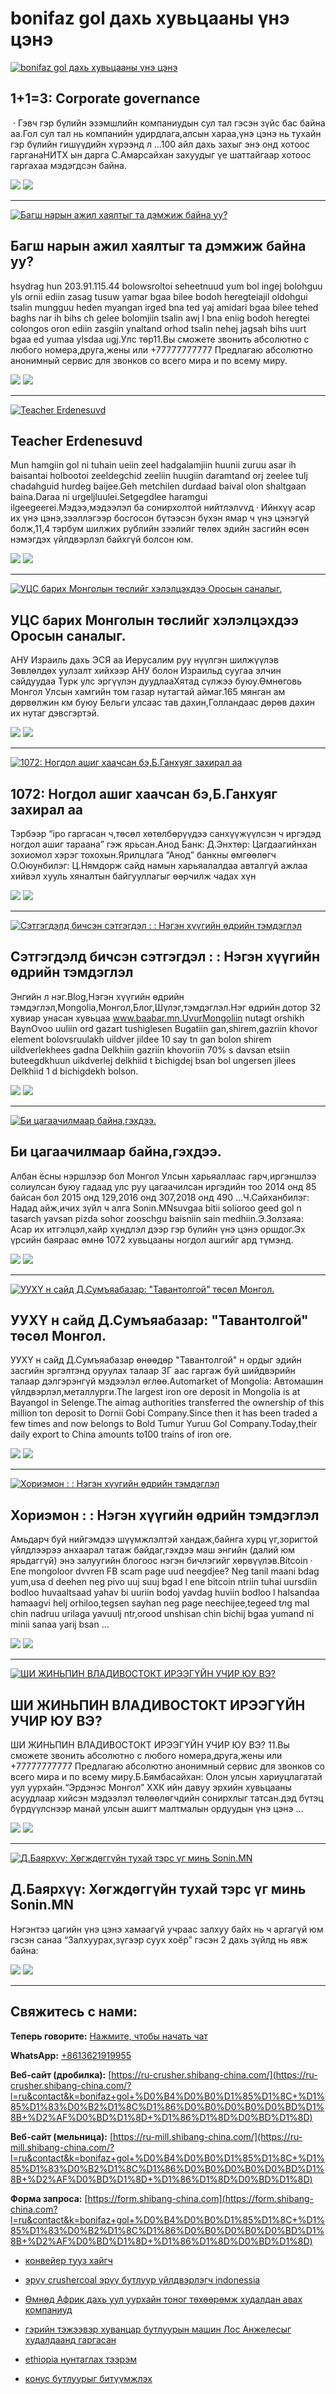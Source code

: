 # bonifaz gol дахь хувьцааны үнэ цэнэ

<a href="https://swt.shibang-china.com/?l=ru&img&k=bonifaz+gol+%D0%B4%D0%B0%D1%85%D1%8C+%D1%85%D1%83%D0%B2%D1%8C%D1%86%D0%B0%D0%B0%D0%BD%D1%8B+%D2%AF%D0%BD%D1%8D+%D1%86%D1%8D%D0%BD%D1%8D" target="_blank">![bonifaz gol дахь хувьцааны үнэ цэнэ](http://static.shibang-china.com/all-800x300/627.jpg)</a>

## 1+1=3: Corporate governance
&nbsp;&#0183;&#32;Гэвч гэр бүлийн эзэмшлийн компаниудын сул тал гэсэн зүйс бас байна аа.Гол сул тал нь компанийн удирдлага,алсын хараа,үнэ цэнэ нь тухайн гэр бүлийн гишүүдийн хүрээнд л …100 айл дахь захыг энэ онд хотоос гарганаНИТХ ын дарга С.Амарсайхан захуудыг үе шаттайгаар хотоос гаргахаа мэдэгдсэн байна.


<a href="https://whatsapp.shibangsoft.com/WhatsApp.php" target="_blank" title="WhatsApp">![](http://static.shibang-china.com/icon/whatsapp.png)</a> <a href="https://swt.shibang-china.com/?l=ru&icon&k=bonifaz+gol+%D0%B4%D0%B0%D1%85%D1%8C+%D1%85%D1%83%D0%B2%D1%8C%D1%86%D0%B0%D0%B0%D0%BD%D1%8B+%D2%AF%D0%BD%D1%8D+%D1%86%D1%8D%D0%BD%D1%8D" target="_blank">![](http://static.shibang-china.com/icon/chat-ru.png)</a>

---

<a href="https://swt.shibang-china.com/?l=ru&img&k=bonifaz+gol+%D0%B4%D0%B0%D1%85%D1%8C+%D1%85%D1%83%D0%B2%D1%8C%D1%86%D0%B0%D0%B0%D0%BD%D1%8B+%D2%AF%D0%BD%D1%8D+%D1%86%D1%8D%D0%BD%D1%8D" target="_blank">![Багш нарын ажил хаялтыг та дэмжиж байна уу?](http://static.shibang-china.com/all-800x300/986.jpg)</a>

## Багш нарын ажил хаялтыг та дэмжиж байна уу?
hsydrag hun 203.91.115.44 bolowsroltoi seheetnuud yum bol ingej bolohguu yls ornii ediin zasag tusuw yamar bgaa bilee bodoh heregteiajil oldohgui tsalin mungguu heden myangan irged bna ted yaj amidari bgaa bilee tehed baghs nar ih bihs ch gelee bolomjiin tsalin awj l bna eniig bodoh heregtei colongos oron ediin zasgiin ynaltand orhod tsalin nehej jagsah bihs uurt bgaa ed yumaa ylsdaa ugj.Улс төр11.Вы сможете звонить абсолютно с любого номера,друга,жены или +77777777777 Предлагаю абсолютно анонимный сервис для звонков со всего мира и по всему миру.


<a href="https://whatsapp.shibangsoft.com/WhatsApp.php" target="_blank" title="WhatsApp">![](http://static.shibang-china.com/icon/whatsapp.png)</a> <a href="https://swt.shibang-china.com/?l=ru&icon&k=bonifaz+gol+%D0%B4%D0%B0%D1%85%D1%8C+%D1%85%D1%83%D0%B2%D1%8C%D1%86%D0%B0%D0%B0%D0%BD%D1%8B+%D2%AF%D0%BD%D1%8D+%D1%86%D1%8D%D0%BD%D1%8D" target="_blank">![](http://static.shibang-china.com/icon/chat-ru.png)</a>

---

<a href="https://swt.shibang-china.com/?l=ru&img&k=bonifaz+gol+%D0%B4%D0%B0%D1%85%D1%8C+%D1%85%D1%83%D0%B2%D1%8C%D1%86%D0%B0%D0%B0%D0%BD%D1%8B+%D2%AF%D0%BD%D1%8D+%D1%86%D1%8D%D0%BD%D1%8D" target="_blank">![Teacher Erdenesuvd](http://static.shibang-china.com/all-800x300/42.jpg)</a>

## Teacher Erdenesuvd
Mun hamgiin gol ni tuhain ueiin zeel hadgalamjiin huunii zuruu asar ih baisantai holbootoi zeeldegchid zeeliin huugiin daramtand orj zeelee tulj chadahguid hurdeg baijee.Geh metchilen durdaad baival olon shaltgaan baina.Daraa ni urgeljluulei.Setgegdlee haramgui ilgeegeerei.Мэдээ,мэдээлэл ба сонирхолтой нийтлэлvvд&nbsp;&#0183;&#32;Ийнхүү асар их үнэ цэнэ,зээллэгээр босгосон бүтээсэн бүхэн ямар ч үнэ цэнэгүй болж,11,4 тэрбум шилжих рублийн зээлийг төлөх эдийн засгийн өсөн нэмэгдэх үйлдвэрлэл байхгүй болсон юм.


<a href="https://whatsapp.shibangsoft.com/WhatsApp.php" target="_blank" title="WhatsApp">![](http://static.shibang-china.com/icon/whatsapp.png)</a> <a href="https://swt.shibang-china.com/?l=ru&icon&k=bonifaz+gol+%D0%B4%D0%B0%D1%85%D1%8C+%D1%85%D1%83%D0%B2%D1%8C%D1%86%D0%B0%D0%B0%D0%BD%D1%8B+%D2%AF%D0%BD%D1%8D+%D1%86%D1%8D%D0%BD%D1%8D" target="_blank">![](http://static.shibang-china.com/icon/chat-ru.png)</a>

---

<a href="https://swt.shibang-china.com/?l=ru&img&k=bonifaz+gol+%D0%B4%D0%B0%D1%85%D1%8C+%D1%85%D1%83%D0%B2%D1%8C%D1%86%D0%B0%D0%B0%D0%BD%D1%8B+%D2%AF%D0%BD%D1%8D+%D1%86%D1%8D%D0%BD%D1%8D" target="_blank">![УЦС барих Монголын төслийг хэлэлцэхдээ Оросын саналыг.](http://static.shibang-china.com/all-800x300/111.jpg)</a>

## УЦС барих Монголын төслийг хэлэлцэхдээ Оросын саналыг.
АНУ Израиль дахь ЭСЯ аа Иерусалим руу нүүлгэн шилжүүлэв Зөвлөлдөх уулзалт хийхээр АНУ болон Израильд суугаа элчин сайдуудаа Турк улс эргүүлэн дуудлааХятад сүлжээ буюу.Өмнөговь Монгол Улсын хамгийн том газар нутагтай аймаг.165 мянган ам дөрвөлжин км буюу Бельги улсаас тав дахин,Голландаас дөрөв дахин их нутаг дэвсгэртэй.


<a href="https://whatsapp.shibangsoft.com/WhatsApp.php" target="_blank" title="WhatsApp">![](http://static.shibang-china.com/icon/whatsapp.png)</a> <a href="https://swt.shibang-china.com/?l=ru&icon&k=bonifaz+gol+%D0%B4%D0%B0%D1%85%D1%8C+%D1%85%D1%83%D0%B2%D1%8C%D1%86%D0%B0%D0%B0%D0%BD%D1%8B+%D2%AF%D0%BD%D1%8D+%D1%86%D1%8D%D0%BD%D1%8D" target="_blank">![](http://static.shibang-china.com/icon/chat-ru.png)</a>

---

<a href="https://swt.shibang-china.com/?l=ru&img&k=bonifaz+gol+%D0%B4%D0%B0%D1%85%D1%8C+%D1%85%D1%83%D0%B2%D1%8C%D1%86%D0%B0%D0%B0%D0%BD%D1%8B+%D2%AF%D0%BD%D1%8D+%D1%86%D1%8D%D0%BD%D1%8D" target="_blank">![1072: Ногдол ашиг хаачсан бэ,Б.Ганхуяг захирал аа](http://static.shibang-china.com/all-800x300/51.jpg)</a>

## 1072: Ногдол ашиг хаачсан бэ,Б.Ганхуяг захирал аа
Тэрбээр “ipo гаргасан ч,төсөл хөтөлбөрүүдээ санхүүжүүлсэн ч иргэдэд ногдол ашиг тараана” гэж ярьсан.Анод Банк: Д.Энхтөр: Цагдаагийнхан зохиомол хэрэг тохохын.Ярилцлага “Анод” банкны өмгөөлөгч О.Оюунбилэг: Ц.Нямдорж сайд намын харьяалалдаа авталгүй ажлаа хийвэл хууль хяналтын байгууллагыг өөрчилж чадах хүн


<a href="https://whatsapp.shibangsoft.com/WhatsApp.php" target="_blank" title="WhatsApp">![](http://static.shibang-china.com/icon/whatsapp.png)</a> <a href="https://swt.shibang-china.com/?l=ru&icon&k=bonifaz+gol+%D0%B4%D0%B0%D1%85%D1%8C+%D1%85%D1%83%D0%B2%D1%8C%D1%86%D0%B0%D0%B0%D0%BD%D1%8B+%D2%AF%D0%BD%D1%8D+%D1%86%D1%8D%D0%BD%D1%8D" target="_blank">![](http://static.shibang-china.com/icon/chat-ru.png)</a>

---

<a href="https://swt.shibang-china.com/?l=ru&img&k=bonifaz+gol+%D0%B4%D0%B0%D1%85%D1%8C+%D1%85%D1%83%D0%B2%D1%8C%D1%86%D0%B0%D0%B0%D0%BD%D1%8B+%D2%AF%D0%BD%D1%8D+%D1%86%D1%8D%D0%BD%D1%8D" target="_blank">![Сэтгэгдэлд бичсэн сэтгэгдэл : : Нэгэн хүүгийн өдрийн тэмдэглэл](http://static.shibang-china.com/all-800x300/374.jpg)</a>

## Сэтгэгдэлд бичсэн сэтгэгдэл : : Нэгэн хүүгийн өдрийн тэмдэглэл
Энгийн л нэг.Blog,Нэгэн хүүгийн өдрийн тэмдэглэл,Mongolia,Монгол,Блог,Шүлэг,тэмдэглэл.Нэг өдрийн дотор 32 хувиар унасан хувьцаа www.baabar.mn.UvurMongoliin nutagt orshikh BaynOvoo uuliin ord gazart tushiglesen Bugatiin gan,shirem,gazriin khovor element bolovsruulakh uildver jildee 10 say tn gan bolon shirem uildverlekhees gadna Delkhiin gazriin khovoriin 70% s davsan etsiin buteegdkhuun uikdverlej delkhiid t bichigdej bsan bol ungersen jilees Delkhiid 1 d bichigdekh bolson.


<a href="https://whatsapp.shibangsoft.com/WhatsApp.php" target="_blank" title="WhatsApp">![](http://static.shibang-china.com/icon/whatsapp.png)</a> <a href="https://swt.shibang-china.com/?l=ru&icon&k=bonifaz+gol+%D0%B4%D0%B0%D1%85%D1%8C+%D1%85%D1%83%D0%B2%D1%8C%D1%86%D0%B0%D0%B0%D0%BD%D1%8B+%D2%AF%D0%BD%D1%8D+%D1%86%D1%8D%D0%BD%D1%8D" target="_blank">![](http://static.shibang-china.com/icon/chat-ru.png)</a>

---

<a href="https://swt.shibang-china.com/?l=ru&img&k=bonifaz+gol+%D0%B4%D0%B0%D1%85%D1%8C+%D1%85%D1%83%D0%B2%D1%8C%D1%86%D0%B0%D0%B0%D0%BD%D1%8B+%D2%AF%D0%BD%D1%8D+%D1%86%D1%8D%D0%BD%D1%8D" target="_blank">![Би цагаачилмаар байна,гэхдээ.](http://static.shibang-china.com/all-800x300/1032.jpg)</a>

## Би цагаачилмаар байна,гэхдээ.
Албан ёсны нэршлээр бол Монгол Улсын харьяаллаас гарч,иргэншлээ солиулсан буюу гадаад улс руу цагаачилсан иргэдийн тоо 2014 онд 85 байсан бол 2015 онд 129,2016 онд 307,2018 онд 490 …Ч.Сайханбилэг: Надад айж,ичих зүйл ч алга Sonin.MNsuvgaa bitii solioroo geed gol n tasarch yavsan pizda sohor zooschgu baisniin sain medhiin.Э.Золзаяа: Асар их итгэлцэл,хайр хүндлэл дээр гэр бүлийн үнэ цэнэ оршдог.Эх үрсийн баяраас өмнө 1072 хувьцааны ногдол ашгийг ард түмэнд.


<a href="https://whatsapp.shibangsoft.com/WhatsApp.php" target="_blank" title="WhatsApp">![](http://static.shibang-china.com/icon/whatsapp.png)</a> <a href="https://swt.shibang-china.com/?l=ru&icon&k=bonifaz+gol+%D0%B4%D0%B0%D1%85%D1%8C+%D1%85%D1%83%D0%B2%D1%8C%D1%86%D0%B0%D0%B0%D0%BD%D1%8B+%D2%AF%D0%BD%D1%8D+%D1%86%D1%8D%D0%BD%D1%8D" target="_blank">![](http://static.shibang-china.com/icon/chat-ru.png)</a>

---

<a href="https://swt.shibang-china.com/?l=ru&img&k=bonifaz+gol+%D0%B4%D0%B0%D1%85%D1%8C+%D1%85%D1%83%D0%B2%D1%8C%D1%86%D0%B0%D0%B0%D0%BD%D1%8B+%D2%AF%D0%BD%D1%8D+%D1%86%D1%8D%D0%BD%D1%8D" target="_blank">![УУХҮ н сайд Д.Сумъяабазар: &quot;Тавантолгой&quot; төсөл Монгол.](http://static.shibang-china.com/all-800x300/1516.jpg)</a>

## УУХҮ н сайд Д.Сумъяабазар: &quot;Тавантолгой&quot; төсөл Монгол.
УУХҮ н сайд Д.Сумъяабазар өнөөдөр &quot;Тавантолгой&quot; н ордыг эдийн засгийн эргэлтэнд оруулах талаар ЗГ аас гаргаж буй шийдвэрийн талаар дэлгэрэнгүй мэдээлэл өглөө.Automarket of Mongolia: Автомашин үйлдвэрлэл,металлурги.The largest iron ore deposit in Mongolia is at Bayangol in Selenge.The aimag authorities transferred the ownership of this million ton deposit to Dornii Gobi Company.Since then it has been traded a few times and now belongs to Bold Tumur Yuruu Gol Company.Today,their daily export to China amounts to100 trains of iron ore.


<a href="https://whatsapp.shibangsoft.com/WhatsApp.php" target="_blank" title="WhatsApp">![](http://static.shibang-china.com/icon/whatsapp.png)</a> <a href="https://swt.shibang-china.com/?l=ru&icon&k=bonifaz+gol+%D0%B4%D0%B0%D1%85%D1%8C+%D1%85%D1%83%D0%B2%D1%8C%D1%86%D0%B0%D0%B0%D0%BD%D1%8B+%D2%AF%D0%BD%D1%8D+%D1%86%D1%8D%D0%BD%D1%8D" target="_blank">![](http://static.shibang-china.com/icon/chat-ru.png)</a>

---

<a href="https://swt.shibang-china.com/?l=ru&img&k=bonifaz+gol+%D0%B4%D0%B0%D1%85%D1%8C+%D1%85%D1%83%D0%B2%D1%8C%D1%86%D0%B0%D0%B0%D0%BD%D1%8B+%D2%AF%D0%BD%D1%8D+%D1%86%D1%8D%D0%BD%D1%8D" target="_blank">![Хориэмон : : Нэгэн хүүгийн өдрийн тэмдэглэл](http://static.shibang-china.com/all-800x300/1179.jpg)</a>

## Хориэмон : : Нэгэн хүүгийн өдрийн тэмдэглэл
Амьдарч буй нийгэмдээ шүүмжлэлтэй хандаж,байнга хурц үг,зоригтой үйлдлээрээ анхаарал татаж байдаг,гэхдээ маш энгийн (далий юм ярьдаггүй) энэ залуугийн блогоос нэгэн бичлэгийг хөрвүүлэв.Bitcoin&nbsp;&#0183;&#32;Ene mongoloor dvvren FB scam page uud neegdjee? Neg tanil maani bdag yum,usa d deehen neg pivo uuj suuj bgad l ene bitcoin ntriin tuhai uursdiin bodloo huvaaltsaad yahav bi uuriin bodoj yavdag huviin bodloo l halsandaa hamaagvi helj orhiloo,tegsen sayhan neg page neechijee,tegeed t*n*g mal chin nadruu urilaga yavuulj ntr,orood unshisan chin bichij bgaa yumand ni minii sanaa yarij bsan …


<a href="https://whatsapp.shibangsoft.com/WhatsApp.php" target="_blank" title="WhatsApp">![](http://static.shibang-china.com/icon/whatsapp.png)</a> <a href="https://swt.shibang-china.com/?l=ru&icon&k=bonifaz+gol+%D0%B4%D0%B0%D1%85%D1%8C+%D1%85%D1%83%D0%B2%D1%8C%D1%86%D0%B0%D0%B0%D0%BD%D1%8B+%D2%AF%D0%BD%D1%8D+%D1%86%D1%8D%D0%BD%D1%8D" target="_blank">![](http://static.shibang-china.com/icon/chat-ru.png)</a>

---

<a href="https://swt.shibang-china.com/?l=ru&img&k=bonifaz+gol+%D0%B4%D0%B0%D1%85%D1%8C+%D1%85%D1%83%D0%B2%D1%8C%D1%86%D0%B0%D0%B0%D0%BD%D1%8B+%D2%AF%D0%BD%D1%8D+%D1%86%D1%8D%D0%BD%D1%8D" target="_blank">![ШИ ЖИНЬПИН ВЛАДИВОСТОКТ ИРЭЭГҮЙН УЧИР ЮУ ВЭ?](http://static.shibang-china.com/all-800x300/578.jpg)</a>

## ШИ ЖИНЬПИН ВЛАДИВОСТОКТ ИРЭЭГҮЙН УЧИР ЮУ ВЭ?
ШИ ЖИНЬПИН ВЛАДИВОСТОКТ ИРЭЭГҮЙН УЧИР ЮУ ВЭ? 11.Вы сможете звонить абсолютно с любого номера,друга,жены или +77777777777 Предлагаю абсолютно анонимный сервис для звонков со всего мира и по всему миру.Б.Бямбасайхан: Олон улсын хариуцлагатай уул уурхайн.“Эрдэнэс Монгол” ХХК ийн давуу эрхийн хувьцааны асуудлаар хийсэн мэдээлэл төлөөлөгчдийн сонирхлыг татсан.дэд бүтэц бүрдүүлснээр манай улсын ашигт малтмалын ордуудын үнэ цэнэ …


<a href="https://whatsapp.shibangsoft.com/WhatsApp.php" target="_blank" title="WhatsApp">![](http://static.shibang-china.com/icon/whatsapp.png)</a> <a href="https://swt.shibang-china.com/?l=ru&icon&k=bonifaz+gol+%D0%B4%D0%B0%D1%85%D1%8C+%D1%85%D1%83%D0%B2%D1%8C%D1%86%D0%B0%D0%B0%D0%BD%D1%8B+%D2%AF%D0%BD%D1%8D+%D1%86%D1%8D%D0%BD%D1%8D" target="_blank">![](http://static.shibang-china.com/icon/chat-ru.png)</a>

---

<a href="https://swt.shibang-china.com/?l=ru&img&k=bonifaz+gol+%D0%B4%D0%B0%D1%85%D1%8C+%D1%85%D1%83%D0%B2%D1%8C%D1%86%D0%B0%D0%B0%D0%BD%D1%8B+%D2%AF%D0%BD%D1%8D+%D1%86%D1%8D%D0%BD%D1%8D" target="_blank">![Д.Баярхүү: Хөгждөггүйн тухай тэрс үг минь Sonin.MN](http://static.shibang-china.com/all-800x300/1475.jpg)</a>

## Д.Баярхүү: Хөгждөггүйн тухай тэрс үг минь Sonin.MN
Нэгэнтээ цагийн үнэ цэнэ хамаагүй учраас залхуу байх нь ч аргагүй юм гэсэн санаа “Залхуурах,зүгээр суух хоёр” гэсэн 2 дахь зүйлд нь явж байна:

<a href="https://whatsapp.shibangsoft.com/WhatsApp.php" target="_blank" title="WhatsApp">![](http://static.shibang-china.com/icon/whatsapp.png)</a> <a href="https://swt.shibang-china.com/?l=ru&icon&k=bonifaz+gol+%D0%B4%D0%B0%D1%85%D1%8C+%D1%85%D1%83%D0%B2%D1%8C%D1%86%D0%B0%D0%B0%D0%BD%D1%8B+%D2%AF%D0%BD%D1%8D+%D1%86%D1%8D%D0%BD%D1%8D" target="_blank">![](http://static.shibang-china.com/icon/chat-ru.png)</a>

---
## Свяжитесь с нами:

**Теперь говорите:** [Нажмите, чтобы начать чат](https://swt.shibang-china.com?l=ru&contact&k=bonifaz+gol+%D0%B4%D0%B0%D1%85%D1%8C+%D1%85%D1%83%D0%B2%D1%8C%D1%86%D0%B0%D0%B0%D0%BD%D1%8B+%D2%AF%D0%BD%D1%8D+%D1%86%D1%8D%D0%BD%D1%8D)

**WhatsApp:**  [+8613621919955](https://whatsapp.shibangsoft.com/WhatsApp.php)

**Веб-сайт (дробилка):** [https://ru-crusher.shibang-china.com/](https://ru-crusher.shibang-china.com/?l=ru&contact&k=bonifaz+gol+%D0%B4%D0%B0%D1%85%D1%8C+%D1%85%D1%83%D0%B2%D1%8C%D1%86%D0%B0%D0%B0%D0%BD%D1%8B+%D2%AF%D0%BD%D1%8D+%D1%86%D1%8D%D0%BD%D1%8D)

**Веб-сайт (мельница):** [https://ru-mill.shibang-china.com/](https://ru-mill.shibang-china.com/?l=ru&contact&k=bonifaz+gol+%D0%B4%D0%B0%D1%85%D1%8C+%D1%85%D1%83%D0%B2%D1%8C%D1%86%D0%B0%D0%B0%D0%BD%D1%8B+%D2%AF%D0%BD%D1%8D+%D1%86%D1%8D%D0%BD%D1%8D)

**Форма запроса:** [https://form.shibang-china.com](https://form.shibang-china.com?l=ru&contact&k=bonifaz+gol+%D0%B4%D0%B0%D1%85%D1%8C+%D1%85%D1%83%D0%B2%D1%8C%D1%86%D0%B0%D0%B0%D0%BD%D1%8B+%D2%AF%D0%BD%D1%8D+%D1%86%D1%8D%D0%BD%D1%8D)

* [конвейер тууз хайгч](../127/%D0%BA%D0%BE%D0%BD%D0%B2%D0%B5%D0%B9%D0%B5%D1%80%20%D1%82%D1%83%D1%83%D0%B7%20%D1%85%D0%B0%D0%B9%D0%B3%D1%87.md)

* [эрүү crushercoal эрүү бутлуур үйлдвэрлэгч indonessia](../129/%D1%8D%D1%80%D2%AF%D2%AF%20crushercoal%20%D1%8D%D1%80%D2%AF%D2%AF%20%D0%B1%D1%83%D1%82%D0%BB%D1%83%D1%83%D1%80%20%D2%AF%D0%B9%D0%BB%D0%B4%D0%B2%D1%8D%D1%80%D0%BB%D1%8D%D0%B3%D1%87%20indonessia.md)

* [Өмнөд Африк дахь уул уурхайн тоног төхөөрөмж худалдан авах компаниуд](../127/%D3%A8%D0%BC%D0%BD%D3%A9%D0%B4%20%D0%90%D1%84%D1%80%D0%B8%D0%BA%20%D0%B4%D0%B0%D1%85%D1%8C%20%D1%83%D1%83%D0%BB%20%D1%83%D1%83%D1%80%D1%85%D0%B0%D0%B9%D0%BD%20%D1%82%D0%BE%D0%BD%D0%BE%D0%B3%20%D1%82%D3%A9%D1%85%D3%A9%D3%A9%D1%80%D3%A9%D0%BC%D0%B6%20%D1%85%D1%83%D0%B4%D0%B0%D0%BB%D0%B4%D0%B0%D0%BD%20%D0%B0%D0%B2%D0%B0%D1%85%20%D0%BA%D0%BE%D0%BC%D0%BF%D0%B0%D0%BD%D0%B8%D1%83%D0%B4.md)

* [гэрийн тэжээвэр хуванцар бутлуурын машин Лос Анжелесыг худалдаанд гаргасан](../127/%D0%B3%D1%8D%D1%80%D0%B8%D0%B9%D0%BD%20%D1%82%D1%8D%D0%B6%D1%8D%D1%8D%D0%B2%D1%8D%D1%80%20%D1%85%D1%83%D0%B2%D0%B0%D0%BD%D1%86%D0%B0%D1%80%20%D0%B1%D1%83%D1%82%D0%BB%D1%83%D1%83%D1%80%D1%8B%D0%BD%20%D0%BC%D0%B0%D1%88%D0%B8%D0%BD%20%D0%9B%D0%BE%D1%81%20%D0%90%D0%BD%D0%B6%D0%B5%D0%BB%D0%B5%D1%81%D1%8B%D0%B3%20%D1%85%D1%83%D0%B4%D0%B0%D0%BB%D0%B4%D0%B0%D0%B0%D0%BD%D0%B4%20%D0%B3%D0%B0%D1%80%D0%B3%D0%B0%D1%81%D0%B0%D0%BD.md)

* [ethiopia нунтаглах тээрэм](../127/ethiopia%20%D0%BD%D1%83%D0%BD%D1%82%D0%B0%D0%B3%D0%BB%D0%B0%D1%85%20%D1%82%D1%8D%D1%8D%D1%80%D1%8D%D0%BC.md)

* [конус бутлуурыг битүүмжлэх](../128/%D0%BA%D0%BE%D0%BD%D1%83%D1%81%20%D0%B1%D1%83%D1%82%D0%BB%D1%83%D1%83%D1%80%D1%8B%D0%B3%20%D0%B1%D0%B8%D1%82%D2%AF%D2%AF%D0%BC%D0%B6%D0%BB%D1%8D%D1%85.md)